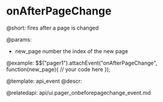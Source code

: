 onAfterPageChange
=============

@short:
	fires after a page is changed

@params:
- new_page		number			the index of the new page

@example:
$$("pager1").attachEvent("onAfterPageChange", function(new_page){
   // your code here
});

@template:	api_event
@descr:

@relatedapi:
api/ui.pager_onbeforepagechange_event.md